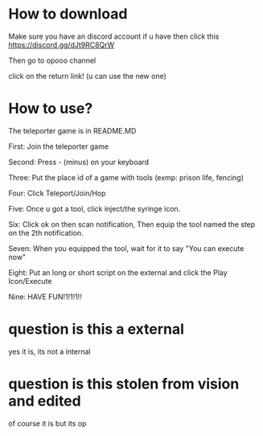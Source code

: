 # How to download

Make sure you have an discord account if u have then click this https://discord.gg/dJt9RC8QrW

Then go to opooo channel

click on the return link! (u can use the new one)

# How to use?

The teleporter game is in README.MD

First: Join the teleporter game

Second: Press - (minus) on your keyboard

Three: Put the place id of a game with tools (exmp: prison life, fencing)

Four: Click Teleport/Join/Hop

Five: Once u got a tool, click inject/the syringe icon.

Six: Click ok on then scan notification, Then equip the tool named the step on the 2th notification.

Seven: When you equipped the tool, wait for it to say "You can execute now"

Eight: Put an long or short script on the external and click the Play Icon/Execute

Nine: HAVE FUN!1!1!1!!

# question is this a external

yes it is, its not a internal

# question is this stolen from vision and edited

of course it is but its op

